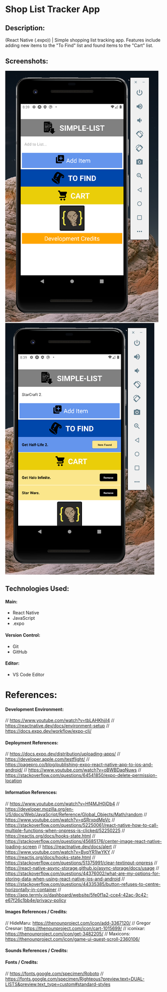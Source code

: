 # Shop List Tracker App

## Description:
(React Native (.expo)) | Simple shopping list tracking app. Features include adding new items to the "To Find" list and found items to the "Cart" list.

## Screenshots:
![alt text](assets/02.png)
![alt text](assets/01.png)
## Technologies Used:
#### Main:
- React Native
- JavaScript
- .expo
#### Version Control:
- Git
- GitHub
#### Editor:
- VS Code Editor

# References:
#### Development Environment:
// https://www.youtube.com/watch?v=tbLAHKhjjI4
// https://reactnative.dev/docs/environment-setup
// https://docs.expo.dev/workflow/expo-cli/
#### Deployment References:
// https://docs.expo.dev/distribution/uploading-apps/
// https://developer.apple.com/testflight/
// https://pagepro.co/blog/publishing-expo-react-native-app-to-ios-and-android/
// https://www.youtube.com/watch?v=oBWBDaqNuws
// https://stackoverflow.com/questions/64541850/expo-delete-permission-location
#### Information References:
// https://www.youtube.com/watch?v=Hf4MJH0jDb4
// https://developer.mozilla.org/en-US/docs/Web/JavaScript/Reference/Global_Objects/Math/random
// https://www.youtube.com/watch?v=qSRrxpdMpVc
// https://stackoverflow.com/questions/52250061/react-native-how-to-call-multiple-functions-when-onpress-is-clicked/52250225
// https://reactjs.org/docs/hooks-state.html
// https://stackoverflow.com/questions/45685176/center-image-react-native-loading-screen
// https://reactnative.dev/docs/alert
// https://www.youtube.com/watch?v=ByqYR1IwYKY
// https://reactjs.org/docs/hooks-state.html
// https://stackoverflow.com/questions/51375991/clear-textinput-onpress
// https://react-native-async-storage.github.io/async-storage/docs/usage
// https://stackoverflow.com/questions/44376002/what-are-my-options-for-storing-data-when-using-react-native-ios-and-android
// https://stackoverflow.com/questions/44335385/button-refuses-to-centre-horizontally-in-container
// https://app.termly.io/dashboard/website/5fe0f1a2-cce4-42ac-9c42-e67f26c1bb4e/privacy-policy
#### Images References / Credits:
// HideMaru: https://thenounproject.com/icon/add-3367120/
// Gregor Cresnar: https://thenounproject.com/icon/cart-1015699/
// iconixar: https://thenounproject.com/icon/get-3482205/
// Maxicons: https://thenounproject.com/icon/game-ui-quest-scroll-2360106/
#### Sounds References / Credits:
#### Fonts / Credits:
// https://fonts.google.com/specimen/Roboto
// https://fonts.google.com/specimen/Righteous?preview.text=DUAL-LISTS&preview.text_type=custom#standard-styles